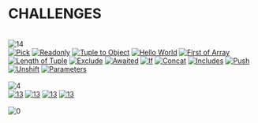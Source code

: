 <h1>CHALLENGES</h1><br><img src="https://img.shields.io/badge/easy-14-7aad0c" alt="14"/><br><a href="./src/4-easy-pick/README.md"><img src="https://img.shields.io/badge/4_Pick-7aad0c" alt="Pick" /></a> <a href="./src/7-easy-readonly/README.md"><img src="https://img.shields.io/badge/7_Readonly-7aad0c" alt="Readonly" /></a> <a href="./src/11-easy-tuple-to-object/README.md"><img src="https://img.shields.io/badge/11_Tuple to Object-7aad0c" alt="Tuple to Object" /></a> <a href="./src/13-warm-hello-world/README.md"><img src="https://img.shields.io/badge/13_Hello World-7aad0c" alt="Hello World" /></a> <a href="./src/14-easy-first/README.md"><img src="https://img.shields.io/badge/14_First of Array-7aad0c" alt="First of Array" /></a> <a href="./src/18-easy-tuple-length/README.md"><img src="https://img.shields.io/badge/18_Length of Tuple-7aad0c" alt="Length of Tuple" /></a> <a href="./src/43-easy-exclude/README.md"><img src="https://img.shields.io/badge/43_Exclude-7aad0c" alt="Exclude" /></a> <a href="./src/189-easy-awaited/README.md"><img src="https://img.shields.io/badge/189_Awaited-7aad0c" alt="Awaited" /></a> <a href="./src/268-easy-if/README.md"><img src="https://img.shields.io/badge/268_If-7aad0c" alt="If" /></a> <a href="./src/533-easy-concat/README.md"><img src="https://img.shields.io/badge/533_Concat-7aad0c" alt="Concat" /></a> <a href="./src/898-easy-includes/README.md"><img src="https://img.shields.io/badge/898_Includes-7aad0c" alt="Includes" /></a> <a href="./src/3057-easy-push/README.md"><img src="https://img.shields.io/badge/3057_Push-7aad0c" alt="Push" /></a> <a href="./src/3060-easy-unshift/README.md"><img src="https://img.shields.io/badge/3060_Unshift-7aad0c" alt="Unshift" /></a> <a href="./src/3312-easy-parameters/README.md"><img src="https://img.shields.io/badge/3312_Parameters-7aad0c" alt="Parameters" /></a> <br><br><img src="https://img.shields.io/badge/medium-4-d9901a" alt="4"/><br><a href="./src/2-medium-return-type/README.md"><img src="https://img.shields.io/badge/2_Get Return Type-7aad0c" alt="13" alt="Get Return Type"/></a> <a href="./src/3-medium-omit/README.md"><img src="https://img.shields.io/badge/3_Omit-7aad0c" alt="13" alt="Omit"/></a> <a href="./src/8-medium-readonly-2/README.md"><img src="https://img.shields.io/badge/8_Readonly 2-7aad0c" alt="13" alt="Readonly 2"/></a> <a href="./src/15-medium-last/README.md"><img src="https://img.shields.io/badge/15_Last of Array-7aad0c" alt="13" alt="Last of Array"/></a> <br><br><img src="https://img.shields.io/badge/hard-0-de3d37" alt="0"/><br>